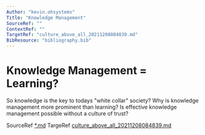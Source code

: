 ```yaml
---
Author: "kevin.ohsystems"
Title: "Knowledge Management"
SourceRef: "" 
ContextRef: ""
TargetRef: "culture_above_all_20211208084839.md"
BibResource: "bibliography.bib"
---
```


# Knowledge Management = Learning?

So knowledge is the key to todays "white collar" society? Why is knowledge management more prominent than learning?
Is effective knowledge management possible without a culture of trust?


SourceRef [*.md](*.md)
TargeRef [culture_above_all_20211208084839.md](culture_above_all_20211208084839.md)
